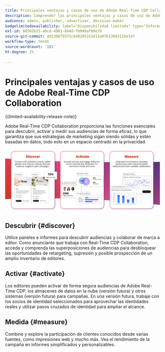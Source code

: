 ```yaml
---
title: Principales ventajas y casos de uso de Adobe Real-Time CDP Collaboration
description: Comprender las principales ventajas y casos de uso de Adobe Real-Time CDP Collaboration
audience: admin, publisher, advertiser, decision-maker
badgelimitedavailability: label="Disponibilidad limitada" type="Informative" url="https://helpx.adobe.com/legal/product-descriptions/real-time-customer-data-platform-collaboration.html newtab=true"
exl-id: 88582b25-a0cd-4901-844d-fb049af09e79
source-git-commit: dd1386f9371cb40285315d11e07b139d3115e147
workflow-type: tm+mt
source-wordcount: '181'
ht-degree: 2%

---
```


# Principales ventajas y casos de uso de Adobe Real-Time CDP Collaboration

{{limited-availability-release-note}}

Adobe Real-Time CDP Collaboration proporciona las funciones esenciales para descubrir, activar y medir sus audiencias de forma eficaz, lo que garantiza que sus estrategias de marketing sigan siendo sólidas y estén basadas en datos, todo esto en un espacio centrado en la privacidad.

![Ventajas y casos de uso de Real-Time CDP Collaboration](/help/assets/benefits-use-cases/discover-activate-measure.png)

## Descubrir {#discover}

Utilice paneles e informes para descubrir audiencias y colaborar de marca a editor.
Como anunciante que trabaja con Real-Time CDP Collaboration, acceda y comprenda las superposiciones de audiencias para desbloquear las oportunidades de retargeting, supresión y posible prospección de un amplio inventario de editores.

## Activar {#activate}

Los editores pueden activar de forma segura audiencias de Adobe Real-Time CDP, los almacenes de datos en la nube (versión futura) y otros sistemas (versión futura) para campañas.
En una versión futura, trabaje con los socios de identidad seleccionados para aprovechar las identidades reales y utilizar pasos cruzados de identidad para ampliar el alcance.

## Medida {#measure}

Combine y explore la participación de clientes conocidos desde varias fuentes, como impresiones web y mucho más.
Vea el rendimiento de la campaña en informes simplificados y personalizables.
